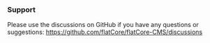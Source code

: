 ### Support
Please use the discussions on GitHub if you have any questions or suggestions: https://github.com/flatCore/flatCore-CMS/discussions